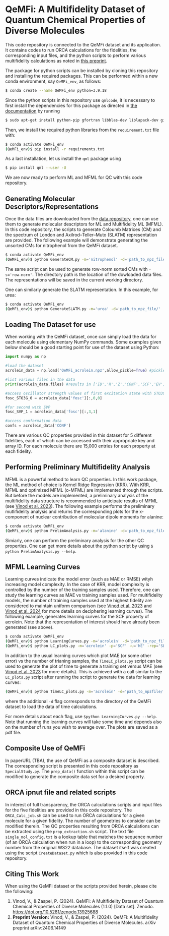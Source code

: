 # QeMFi: A Multifidelity Dataset of Quantum Chemical Properties of Diverse Molecules
This code repository is connected to the QeMFi dataset and its application. It contains codes to run ORCA calculations for the fidelities, the corresponding input files, and the python scripts to perform various multifidelity calculations as noted in [this preprint](https://arxiv.org/abs/2406.14149). 

The package for python scripts can be installed by cloning this repository and installing the required packages. This can be performed within a new conda environment, say `QeMFi_env`, as follows:

```bash
$ conda create --name QeMFi_env python=3.9.18
```

Since the python scripts in this repository use `qmlcode`, it is necessary to first install the dependencies for this package as directed in [the documentation](https://www.qmlcode.org/installation.html) by running
```bash
$ sudo apt-get install python-pip gfortran libblas-dev liblapack-dev git
```

Then, we install the required python libraries from the `requirement.txt` file with:

```bash
$ conda activate QeMFi_env
(QeMFi_env)$ pip install -r requirements.txt
```
As a last installation, let us install the `qml` package using
```bash
$ pip install qml --user -U
```

We are now ready to perform ML and MFML for QC with this code repository.

## Generating Molecular Descriptors/Representations
Once the data files are downloaded from the [data repository](https://zenodo.org/records/11636903), one can use them to generate molecular descriptors for ML and Multifidelity ML (MFML). In this code repository, the scripts to generate Coloumb Matrices (CM) and the spectrum of London and Axilrod–Teller–Muto (SLATM) representation are provided. The following example will demonstrate generating the unsorted CMs for nitrophenol from the QeMFi dataset.

```bash
$ conda activate QeMFi_env
(QeMFi_env)$ python GenerateCM.py -m='nitrophenol' -d='path_to_npz_file/' -s='unsorted'
```

The same script can be used to generate row-norm sorted CMs with `-s='row-norm'`. The directory path is the location of the dowloaded data files. The representations will be saved in the current working directory.

One can similarly generate the SLATM representation. In this example, for urea:

```bash
$ conda activate QeMFi_env
(QeMFi_env)$ python GenerateSLATM.py -m='urea' -d='path_to_npz_file/'
```

## Loading The Dataset for use
When working with the QeMFi dataset, once can simply load the data for each molecule using elementary NumPy commands. Some examples given below should be a good starting point for use of the dataset using Python:

```python
import numpy as np

#load the dataset
acrolein_data = np.load('QeMFi_acrolein.npz',allow_pickle=True) #pickled since object array

#list various files in the data
print(acrolein_data.files) #results in ['ID','R','Z','CONF','SCF','EV','TrDP','fosc','DPe','DPn','RCo','DPRo']

​#access oscillator strength values of first excitation state with STO3G fidelity
fosc_STO3G_0 = acrolein_data['fosc'][:,0,0]

#for second with SVP
fosc_SVP_1 = acrolein_data['fosc'][:,3,1]

#access conformation data
confs = acrolein_data['CONF']

```

There are various QC properties provided in this dataset for 5 different fidelities, each of which can be accessed with their appropriate key and array ID. For each molecule there are 15,000 entries for each property at each fidelity.

## Performing Preliminary Multifidelity Analysis
MFML is a powerful method to learn QC properties. In this work package, the ML method of choice is Kernel Ridge Regression (KRR). With KRR, MFML and optimized MFML (o-MFML) are implemented through the scripts. But before the models are implemented, a preliminary analysis of the multifidelity data structure is recommended to anticipate results of MFML (see [Vinod et al. 2023](https://pubs.acs.org/doi/10.1021/acs.jctc.3c00882)). The following example performs the preliminary mutlifidelity analysis and returns the corresponding plots for the x-component of nuclear contribution of molecular dipole moments for alanine:

```bash
$ conda activate QeMFi_env
(QeMFi_env)$ python PrelimAnalysis.py -m='alanine' -d='path_to_npz_file/' -p='DPn' -u='a.u.' -c=0 --centeroffset --saveplot 
```

Simiarly, one can perform the preliminary analysis for the other QC properties. One can get more details about the python script by using `$ python PrelimAnalysis.py --help`.

## MFML Learning Curves
Learning curves indicate the model error (such as MAE or RMSE) wityh increasing model complexity. In the case of KRR, model complexity is controlled by the number of the training samples used. Therefore, one can study the learning curves as MAE vs training samples used. For multifidelity models, the number of training samples used at the highest fidelity are considered to maintain uniform comparison (see [Vinod et al. 2023](https://pubs.acs.org/doi/10.1021/acs.jctc.3c00882) and [Vinod et al. 2024](https://iopscience.iop.org/article/10.1088/2632-2153/ad2cef) for more details on deciphering learning curves).
The following example, generates learning curves for the SCF property of acrolein. Note that the representation of interest should have already been generated (see above).
```bash
$ conda activate QeMFi_env
(QeMFi_env)$ python LearningCurves.py -m='acrolein' -d='path_to_npz_file' -p='SCF' -n=1 -w=150.0 -rep='SLATM' -k='laplacian' -r=1e-10 -s=42 --centeroffset
(QeMFi_env)$ python LC_plots.py -m='acrolein' -p='SCF' -u='hE' -rep='SLATM' --centeroffset --saveplot
```
In addition to the usual learning curves which plot MAE (or some other error) vs the number of trianing samples, the `TimeLC_plots.py` script can be used to generate the plot of time to generate a training set versus MAE (see [Vinod et al. 2023](https://pubs.acs.org/doi/10.1021/acs.jctc.3c00882) for more details). This is achieved with a call similar to the `LC_plots.py` script after running the script to generate the data for learning curves:
```bash
(QeMFi_env)$ python TimeLC_plots.py -m='acrolein' -d='path_to_npzfile/' -p='SCF' -u='hE' -rep='SLATM' --centeroffset --saveplot
```
where the additional `-d` flag corresponds to the directory of the QeMFi dataset to load the data of time calculations.

For more details about each flag, use `$python LearningCurves.py --help`. Note that running the learning curves will take some time and depends also on the number of runs you wish to average over.
The plots are saved as a pdf file.

## Composite Use of QeMFi
In paperURL (TBA), the use of QeMFi as a composite dataset is described. The corresponding script is presented in this code repository as `SpecialStudy.py`. The `prep_data()` function within this script can be modified to generate the composite data set for a desired property. 


## ORCA ipnut file and related scripts
In interest of full transparency, the ORCA calculations scripts and input files for the five fidelities are provided in this code repository. The `ORCA_Calc_job.sh` can be used to run ORCA calculations for a given molecule for a given fidelity. The number of geometries to consider can be modified therein. The QC properties resulting from ORCA calculations can be extracted using the `prop_extraction.sh` script. The text file `single_mol_config.txt` is a lookup table that matches the sequence number (of an ORCA calculation when run in a loop) to the corresponding geometry number from the original WS22 database. The dataset itself was created using the script `CreateDataset.py` which is also provided in this code repository.

## Citing This Work
When using the QeMFi dataset or the scripts provided herein, please cite the following:

1. Vinod, V., & Zaspel, P. (2024). QeMFi: A Multifidelity Dataset of Quantum Chemical Properties of Diverse Molecules (1.1.0) [Data set]. Zenodo. https://doi.org/10.5281/zenodo.13925688
2. **Preprint Version:** Vinod, V., & Zaspel, P. (2024). QeMFi: A Multifidelity Dataset of Quantum Chemical Properties of Diverse Molecules. arXiv preprint arXiv:2406.14149

